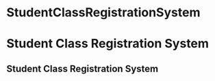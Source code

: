# StudentClassRegistrationSystem

# Student Class Registration System #
## Student Class Registration System ##

